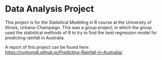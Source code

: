 # Data Analysis Project
This project is for the Statistical Modeling in R course at the University of Illinois, Urbana-Champaign. This was a group project, in which the group used the statistical methods of R to try to find the best regression model for predicting rainfall in Australia.

A report of this project can be found here:  
https://ronhong6.github.io/Predicting-Rainfall-in-Australia/
